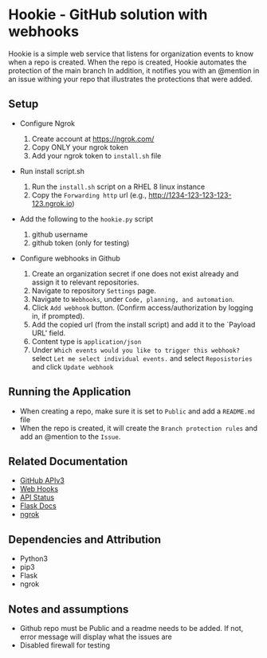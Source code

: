 # Hookie - GitHub solution with webhooks

Hookie is a simple web service that listens for organization events to know when a repo is created. When the repo is created, Hookie automates the protection of the main branch In addition, it notifies you with an @mention in an issue withing your repo that illustrates the protections that were added.

## Setup
- Configure Ngrok
  1. Create account at https://ngrok.com/
  2. Copy ONLY your ngrok token
  3. Add your ngrok token to `install.sh` file

- Run install script.sh
  1. Run the `install.sh` script on a RHEL 8 linux instance
  2. Copy the `Forwarding http` url (e.g., http://1234-123-123-123-123.ngrok.io)

- Add the following to the `hookie.py` script
  1. github username
  2. github token (only for testing)

- Configure webhooks in Github
  1. Create an organization secret if one does not exist already and assign it to relevant repositories.
  2. Navigate to repository `Settings` page.
  3. Navigate to `Webhooks`, under `Code, planning, and automation`.
  4. Click `Add webhook` button. (Confirm access/authorization by logging in, if prompted).
  5. Add the copied url (from the install script) and add it to the `Payload URL' field.
  5. Content type is `application/json`
  6. Under `Which events would you like to trigger this webhook?` select `Let me select individual events.` and select `Reposistories` and click `Update webhook`

## Running the Application
- When creating a repo, make sure it is set to `Public` and add a `README.md` file
- When the repo is created, it will create the `Branch protection rules` and add an @mention to the `Issue`.

## Related Documentation
- [GitHub APIv3](https://developer.github.com/v3/)
- [Web Hooks](https://developer.github.com/webhooks/)
- [API Status](https://www.githubstatus.com/)
- [Flask Docs](https://flask.palletsprojects.com/en/1.1.x/)
- [ngrok](https://ngrok.com/docs)

## Dependencies and Attribution
- Python3
- pip3
- Flask
- ngrok

## Notes and assumptions
- Github repo must be Public and a readme needs to be added. If not, error message will display what the issues are
- Disabled firewall for testing
